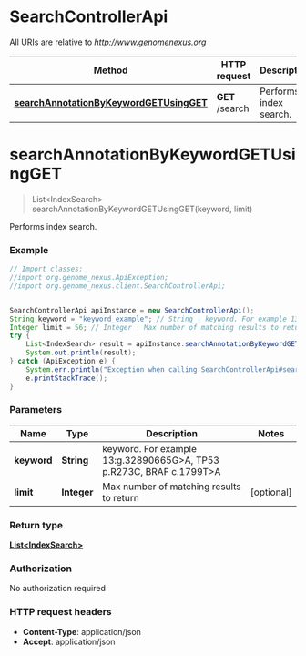 # SearchControllerApi

All URIs are relative to *http://www.genomenexus.org*

Method | HTTP request | Description
------------- | ------------- | -------------
[**searchAnnotationByKeywordGETUsingGET**](SearchControllerApi.md#searchAnnotationByKeywordGETUsingGET) | **GET** /search | Performs index search.


<a name="searchAnnotationByKeywordGETUsingGET"></a>
# **searchAnnotationByKeywordGETUsingGET**
> List&lt;IndexSearch&gt; searchAnnotationByKeywordGETUsingGET(keyword, limit)

Performs index search.

### Example
```java
// Import classes:
//import org.genome_nexus.ApiException;
//import org.genome_nexus.client.SearchControllerApi;


SearchControllerApi apiInstance = new SearchControllerApi();
String keyword = "keyword_example"; // String | keyword. For example 13:g.32890665G>A, TP53 p.R273C, BRAF c.1799T>A
Integer limit = 56; // Integer | Max number of matching results to return
try {
    List<IndexSearch> result = apiInstance.searchAnnotationByKeywordGETUsingGET(keyword, limit);
    System.out.println(result);
} catch (ApiException e) {
    System.err.println("Exception when calling SearchControllerApi#searchAnnotationByKeywordGETUsingGET");
    e.printStackTrace();
}
```

### Parameters

Name | Type | Description  | Notes
------------- | ------------- | ------------- | -------------
 **keyword** | **String**| keyword. For example 13:g.32890665G&gt;A, TP53 p.R273C, BRAF c.1799T&gt;A |
 **limit** | **Integer**| Max number of matching results to return | [optional]

### Return type

[**List&lt;IndexSearch&gt;**](IndexSearch.md)

### Authorization

No authorization required

### HTTP request headers

 - **Content-Type**: application/json
 - **Accept**: application/json

